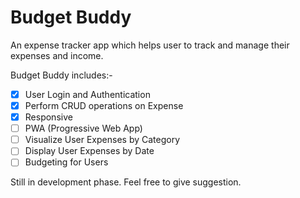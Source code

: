 # Budget Buddy
An expense tracker app which helps user to track and manage their expenses and income.

Budget Buddy includes:-
- [x] User Login and Authentication
- [x] Perform CRUD operations on Expense
- [x] Responsive
- [ ] PWA (Progressive Web App)
- [ ] Visualize User Expenses by Category
- [ ] Display User Expenses by Date
- [ ] Budgeting for Users

Still in development phase. Feel free to give suggestion.



